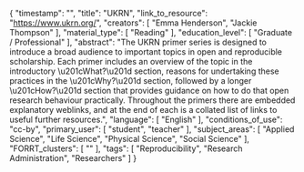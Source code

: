 {
    "timestamp": "",
    "title": "UKRN",
    "link_to_resource": "https://www.ukrn.org/",
    "creators": [
        "Emma Henderson",
        "Jackie Thompson"
    ],
    "material_type": [
        "Reading"
    ],
    "education_level": [
        "Graduate / Professional"
    ],
    "abstract": "The UKRN primer series is designed to introduce a broad audience to important topics in open and reproducible scholarship. Each primer includes an overview of the topic in the introductory \u201cWhat?\u201d section, reasons for undertaking these practices in the \u201cWhy?\u201d section, followed by a longer \u201cHow?\u201d section that provides guidance on how to do that open research behaviour practically. Throughout the primers there are embedded explanatory weblinks, and at the end of each is a collated list of links to useful further resources.",
    "language": [
        "English"
    ],
    "conditions_of_use": "cc-by",
    "primary_user": [
        "student",
        "teacher"
    ],
    "subject_areas": [
        "Applied Science",
        "Life Science",
        "Physical Science",
        "Social Science"
    ],
    "FORRT_clusters": [
        ""
    ],
    "tags": [
        "Reproducibility",
        "Research Administration",
        "Researchers"
    ]
}